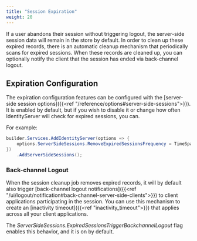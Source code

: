 ```yaml
---
title: "Session Expiration"
weight: 20
---
```


If a user abandons their session without triggering logout, the server-side session data will remain in the store by default.
In order to clean up these expired records, there is an automatic cleanup mechanism that periodically scans for expired sessions.
When these records are cleaned up, you can optionally notify the client that the session has ended via back-channel logout.

## Expiration Configuration

The expiration configuration features can be configured with the [server-side session options]({{<ref "/reference/options#server-side-sessions">}}).
It is enabled by default, but if you wish to disable it or change how often IdentityServer will check for expired sessions, you can. 

For example:

```cs
builder.Services.AddIdentityServer(options => {
    options.ServerSideSessions.RemoveExpiredSessionsFrequency = TimeSpan.FromSeconds(60);
})
    .AddServerSideSessions();
```

### Back-channel Logout
When the session cleanup job removes expired records, it will by default also trigger [back-channel logout notifications]({{<ref "/ui/logout/notification#back-channel-server-side-clients">}}) to client applications participating in the session. You can use this mechanism to create an [inactivity timeout]({{<ref "inactivity_timeout">}}) that applies across all your client applications.

The *ServerSideSessions.ExpiredSessionsTriggerBackchannelLogout* flag enables this behavior, and it is on by default.

